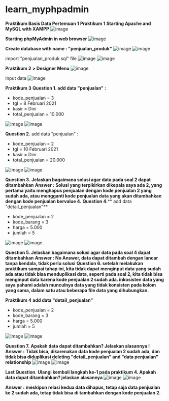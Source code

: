 # learn_myphpadmin
**Praktikum Basis Data Pertemuan 1**
**Praktikum 1**
**Starting Apache and MySQL with XAMPP**
![image](https://github.com/lieeh/learn_myphpadmin/assets/150438523/c022526c-5328-41c4-a189-7924e6896868)

**Starting phpMyAdmin in web browser**
![image](https://github.com/lieeh/learn_myphpadmin/assets/150438523/6c74d119-abf8-4a57-9228-9500589a6c8c)

**Create database with name : "penjualan_produk"**
![image](https://github.com/lieeh/learn_myphpadmin/assets/150438523/04a73752-c771-4c3a-87ed-abe9cde3b25e)
![image](https://github.com/lieeh/learn_myphpadmin/assets/150438523/2f290d29-8ac5-470d-b330-6cf30fa483f5)

import "penjualan_produk.sql" file
![image](https://github.com/lieeh/learn_myphpadmin/assets/150438523/63bc9e37-fb3b-4895-b97d-48620ba4942b)
![image](https://github.com/lieeh/learn_myphpadmin/assets/150438523/415e3240-9f39-4e82-a1bc-17f9129a51e9)

**Praktikum 2**
**> Designer Menu**
![image](https://github.com/lieeh/learn_myphpadmin/assets/150438523/9cc7d2f0-3085-4d65-a676-e0200d0c38be)

Input data
![image](https://github.com/lieeh/learn_myphpadmin/assets/150438523/3cf1c215-c905-438e-8d8d-8bc6192e7453)

**Praktikum 3**
****Question 1.** add data "penjualan" :**
- kode_penjualan = 3 
- tgl = 8 Februari 2021
- kasir = Dini 
- total_penjualan = 10.000

![image](https://github.com/lieeh/learn_myphpadmin/assets/150438523/efe66dc7-3fba-4206-b100-61a37f763ce2)
![image](https://github.com/lieeh/learn_myphpadmin/assets/150438523/b612c462-54f5-4957-bb07-5dc030ee19bf)

**Question 2.** add data "penjualan" :
- kode_penjualan = 2
- tgl = 10 Februari 2021
- kasir = Dini 
- total_penjualan = 20.000

![image](https://github.com/lieeh/learn_myphpadmin/assets/150438523/e8a60830-1fcd-4589-ad25-b035b31aff65)
![image](https://github.com/lieeh/learn_myphpadmin/assets/150438523/24c5da0a-7993-4a7d-beec-d91a95508e7a)

**Question 3.** **Jelaskan bagaimana solusi agar data pada soal 2 dapat ditambahkan**
**Answer :** **Solusi yang terpikirkan dikepala saya ada 2, yang pertama yaitu menghapus penjualan dengan kode penjualan 2 yang sudah ada, atau mengganti kode penjualan data yang akan ditambahkan dengan kode penjualan bervalue 4.**
**Question 4.**** add data "detail_penjualan"**
- kode_penjualan = 2 
- kode_barang = 3 
- harga = 5.000 
- jumlah = 5

![image](https://github.com/lieeh/learn_myphpadmin/assets/150438523/d063d37d-004f-4f32-b539-a4be2bc89e98)
![image](https://github.com/lieeh/learn_myphpadmin/assets/150438523/4359a47e-bcca-47ba-85f6-2f516849a51e)

****Question 5.** Jelaskan bagaimana solusi agar data pada soal 4 dapat ditambahkan**
****Answer :** No Answer, data dapat ditambah dengan lancar tanpa kendala, tidak perlu solusi**
****Question 6.** setelah melakukan praktikum sampai tahap ini, kita tidak dapat menginput data yang sudah ada atau tidak bisa menduplikasi data, seperti pada soal 2, kita tidak bisa menginput data karena kode penjualan 2 sudah ada. inkosisten data yang saya pahami adalah munculnya data yang tidak konsisten pada kolom yang sama, dalam satu atau beberapa file data yang dihubungkan.**

**Praktikum 4**
**add data "detail_penjualan"**
- kode_penjualan = 2 
- kode_barang = 3 
- harga = 5.000 
- jumlah = 5

![image](https://github.com/lieeh/learn_myphpadmin/assets/150438523/aada7b19-b4de-40a6-b8b3-f2a706f7ee3d)
![image](https://github.com/lieeh/learn_myphpadmin/assets/150438523/9f7d9ad3-922c-44d0-a79b-a181e458e1fa)

**Question 7.** **Apakah data dapat ditambahkan? Jelaskan alasannya !**
**Answer :** **Tidak bisa, dikarenakan data kode penjualan 2 sudah ada, dan tidak bisa diduplikasi**
**deleting "detail_penjualan" and "data penjualan" relationship**
![image](https://github.com/lieeh/learn_myphpadmin/assets/150438523/0fc09ec4-fad7-4782-9a72-733ee9755a98)
![image](https://github.com/lieeh/learn_myphpadmin/assets/150438523/ab7443f4-896f-431e-a74c-983180a73906)

**Last Question**. **Ulangi kembali langkah ke-1 pada praktikum 4. Apakah data dapat ditambahkan? jelaskan 
alasannya**
![image](https://github.com/lieeh/learn_myphpadmin/assets/150438523/866256a7-f760-454e-bbb7-1a5802953e17)
![image](https://github.com/lieeh/learn_myphpadmin/assets/150438523/e9425daa-2d55-4f3b-8ea4-e517e035cfd5)

**Answer :** **meskipun relasi kedua data dihapus, tetap saja data penjualan ke 2 sudah ada, tetap tidak bisa di tambahkan dengan kode penjualan 2.**
























